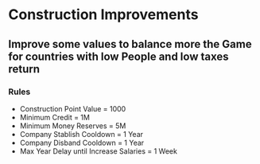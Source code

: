# Construction Improvements

## Improve some values to balance more the Game for countries with low People and low taxes return

### Rules
- Construction Point Value = 1000
- Minimum Credit  = 1M
- Minimum Money Reserves = 5M
- Company Stablish Cooldown = 1 Year
- Company Disband Cooldown = 1 Year
- Max Year Delay until Increase Salaries = 1 Week
